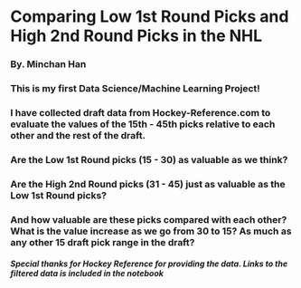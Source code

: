 # Comparing Low 1st Round Picks and High 2nd Round Picks in the NHL
### By. Minchan Han

### This is my first Data Science/Machine Learning Project!
### I have collected draft data from Hockey-Reference.com to evaluate the values of the 15th - 45th picks relative to each other and the rest of the draft.

### Are the Low 1st Round picks (15 - 30) as valuable as we think?
### Are the High 2nd Round picks (31 - 45) just as valuable as the Low 1st Round picks?

### And how valuable are these picks compared with each other? What is the value increase as we go from 30 to 15? As much as any other 15 draft pick range in the draft?

##### Special thanks for Hockey Reference for providing the data. Links to the filtered data is included in the notebook


